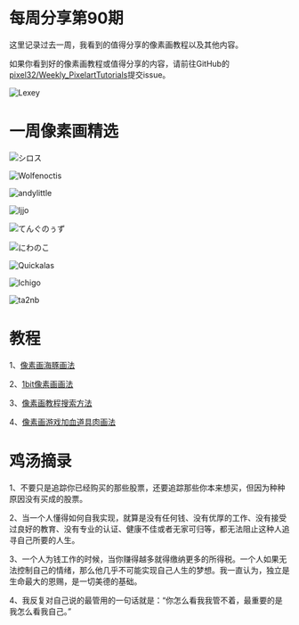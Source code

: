 # 每周分享第90期

这里记录过去一周，我看到的值得分享的像素画教程以及其他内容。

如果你看到好的像素画教程或值得分享的内容，请前往GitHub的[pixel32/Weekly_PixelartTutorials](https://github.com/pixel32/Weekly_PixelartTutorials "pixel32/Weekly_PixelartTutorials")提交issue。

![Lexey](https://pbs.twimg.com/media/EdBZ5KNXkAAM37Y?format=png&name=4096x4096)

# 一周像素画精选

![シロス
](https://pbs.twimg.com/media/Ec_rRXYUcAAPQZa?format=jpg&name=large)

![Wolfenoctis
](https://pbs.twimg.com/media/EdEnKrvWkAEuXK-?format=png&name=small)

![andylittle
](https://pbs.twimg.com/media/EdEFxgRWkAIQ33H?format=png&name=small)

![Ijjo
](https://pbs.twimg.com/media/EdFlVE_WAAA18iw?format=png&name=4096x4096)

![てんぐのぅず
](https://pbs.twimg.com/media/EdCybL_UcAEkCte?format=png&name=900x900)

![にわのこ
](https://pbs.twimg.com/media/EdBuh-gVAAI0Z0L?format=png&name=small)

![Quickalas
](https://pbs.twimg.com/media/EdBt1SsXkAI1r-L?format=png&name=medium)

![Ichigo
](https://pbs.twimg.com/media/Ec55ZAGWoAQ-aNz?format=png&name=small)

![ta2nb
](https://pbs.twimg.com/media/Ec5GcUTX0AEp0uO?format=png&name=medium)

# 教程

1、[像素画海豚画法](https://mp.weixin.qq.com/s/jYcg5ZlkvUev9ciFCYR-rg)

2、[1bit像素画画法](https://mp.weixin.qq.com/s/DvC_ZXHXp_XECtY_SgBmpg)

3、[像素画教程搜索方法](https://mp.weixin.qq.com/s/jg6G9yVEncAeI-ZEmAB-Cg)

4、[像素画游戏加血道具肉画法](https://mp.weixin.qq.com/s/KDY9EE0BqPl1I23UUFN40Q)

# 鸡汤摘录

1、不要只是追踪你已经购买的那些股票，还要追踪那些你本来想买，但因为种种原因没有买成的股票。

2、当一个人懂得如何自我实现，就算是没有任何钱、没有优厚的工作、没有接受过良好的教育、没有专业的认证、健康不佳或者无家可归等，都无法阻止这种人追寻自己所要的人生。

3、一个人为钱工作的时候，当你赚得越多就得缴纳更多的所得税。一个人如果无法控制自己的情绪，那么他几乎不可能实现自己人生的梦想。我一直认为，独立是生命最大的恩赐，是一切美德的基础。

4、我反复对自己说的最管用的一句话就是：“你怎么看我我管不着，最重要的是我怎么看我自己。”


